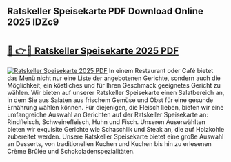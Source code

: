 ## Ratskeller Speisekarte PDF Download Online 2025 IDZc9

# <h2><a href="http://gc8g5b.nevu.top/?p=Ratskeller+Speisekarte">🔗 👉🔴 Ratskeller Speisekarte 2025 PDF</a></h2>

[![Ratskeller Speisekarte 2025 PDF](https://i.imgur.com/dBaPXMq.png)](http://gc8g5b.nevu.top/?p=Ratskeller+Speisekarte)
In einem Restaurant oder Café bietet das Menü nicht nur eine Liste der angebotenen Gerichte, sondern auch die Möglichkeit, ein köstliches und für Ihren Geschmack geeignetes Gericht zu wählen. Wir bieten auf unserer Ratskeller Speisekarte einen Salatbereich an, in dem Sie aus Salaten aus frischem Gemüse und Obst für eine gesunde Ernährung wählen können. Für diejenigen, die Fleisch lieben, bieten wir eine umfangreiche Auswahl an Gerichten auf der Ratskeller Speisekarte an: Rindfleisch, Schweinefleisch, Huhn und Fisch. Unseren Auserwählten bieten wir exquisite Gerichte wie Schaschlik und Steak an, die auf Holzkohle zubereitet werden. Unsere Ratskeller Speisekarte bietet eine große Auswahl an Desserts, von traditionellen Kuchen und Kuchen bis hin zu erlesenen Crème Brûlée und Schokoladenspezialitäten.
